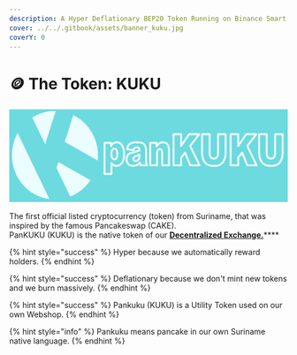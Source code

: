 ```yaml
---
description: A Hyper Deflationary BEP20 Token Running on Binance Smart Chain
cover: ../../.gitbook/assets/banner_kuku.jpg
coverY: 0
---
```


# 🪙 The Token: KUKU

![KUKU](../../.gitbook/assets/bannernewlogo.png)

The first official listed cryptocurrency (token) from Suriname, that was inspired by the famous Pancakeswap (CAKE). \
PanKUKU (KUKU) is the native token of our [**Decentralized Exchange.**](../../knowledge-center/glossary-and-vocab.md)****

{% hint style="success" %}
Hyper because we automatically reward holders.
{% endhint %}

{% hint style="success" %}
Deflationary because we don't mint new tokens and we burn massively.
{% endhint %}

{% hint style="success" %}
Pankuku (KUKU) is a Utility Token used on our own Webshop.
{% endhint %}

{% hint style="info" %}
Pankuku means pancake in our own Suriname native language.
{% endhint %}
